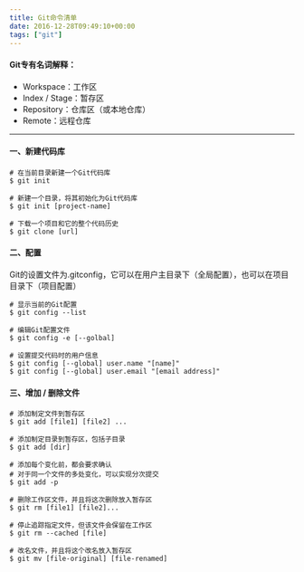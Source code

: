 ```yaml
---
title: Git命令清单
date: 2016-12-28T09:49:10+00:00
tags: ["git"]
---
```


#### Git专有名词解释：

* Workspace：工作区
* Index / Stage：暂存区
* Repository：仓库区（或本地仓库）
* Remote：远程仓库


-----

#### 一、新建代码库

```
# 在当前目录新建一个Git代码库
$ git init

# 新建一个目录，将其初始化为Git代码库
$ git init [project-name]

# 下载一个项目和它的整个代码历史
$ git clone [url]
```

#### 二、配置

Git的设置文件为.gitconfig，它可以在用户主目录下（全局配置），也可以在项目目录下（项目配置）

```
# 显示当前的Git配置
$ git config --list

# 编辑Git配置文件
$ git config -e [--golbal]

# 设置提交代码时的用户信息
$ git config [--global] user.name "[name]"
$ git config [--global] user.email "[email address]"
```

#### 三、增加 / 删除文件

```
# 添加制定文件到暂存区
$ git add [file1] [file2] ...

# 添加制定目录到暂存区，包括子目录
$ git add [dir]

# 添加每个变化前，都会要求确认
# 对于同一个文件的多处变化，可以实现分次提交
$ git add -p

# 删除工作区文件，并且将这次删除放入暂存区
$ git rm [file1] [file2]...

# 停止追踪指定文件，但该文件会保留在工作区
$ git rm --cached [file]

# 改名文件，并且将这个改名放入暂存区
$ git mv [file-original] [file-renamed]
```

